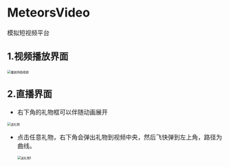 # MeteorsVideo
模拟短视频平台

## 1.视频播放界面

<img src="https://github.com\fjxplus\MeteorsVideo\blob\main\播放网络视频.jpg" alt="播放网络视频" style="zoom:50%;" />

## 2.直播界面

- 右下角的礼物框可以伴随动画展开

<img src="https://github.com\fjxplus\MeteorsVideo\blob\main\送礼物.jpg" alt="送礼物" style="zoom: 50%;" />

- 点击任意礼物，右下角会弹出礼物到视频中央，然后飞快弹到左上角，路径为曲线。

  <img src="https://github.com\fjxplus\MeteorsVideo\blob\main\送礼物1.jpg" alt="送礼物1" style="zoom:50%;" />
